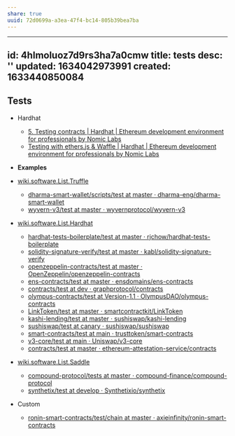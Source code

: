 ```yaml
---
share: true
uuid: 72d0699a-a3ea-47f4-bc14-805b39bea7ba
---
```

---
id: 4hlmoluoz7d9rs3ha7a0cmw
title: tests
desc: ''
updated: 1634042973991
created: 1633440850084
---

## Tests

* Hardhat
  * [5. Testing contracts | Hardhat | Ethereum development environment for professionals by Nomic Labs](https://hardhat.org/tutorial/testing-contracts.html)
  * [Testing with ethers.js & Waffle | Hardhat | Ethereum development environment for professionals by Nomic Labs](https://hardhat.org/guides/waffle-testing.html)

* **Examples**
* [wiki.software.List.Truffle](/undefined)
  * [dharma-smart-wallet/scripts/test at master · dharma-eng/dharma-smart-wallet](https://github.com/dharma-eng/dharma-smart-wallet/tree/master/scripts/test)
  * [wyvern-v3/test at master · wyvernprotocol/wyvern-v3](https://github.com/wyvernprotocol/wyvern-v3/tree/master/test)
* [wiki.software.List.Hardhat](/undefined)
  * [hardhat-tests-boilerplate/test at master · rjchow/hardhat-tests-boilerplate](https://github.com/rjchow/hardhat-tests-boilerplate/tree/master/test)
  * [solidity-signature-verify/test at master · kabl/solidity-signature-verify](https://github.com/kabl/solidity-signature-verify/tree/master/test)
  * [openzeppelin-contracts/test at master · OpenZeppelin/openzeppelin-contracts](https://github.com/OpenZeppelin/openzeppelin-contracts/tree/master/test)
  * [ens-contracts/test at master · ensdomains/ens-contracts](https://github.com/ensdomains/ens-contracts/tree/master/test)
  * [contracts/test at dev · graphprotocol/contracts](https://github.com/graphprotocol/contracts/tree/dev/test)
  * [olympus-contracts/test at Version-1.1 · OlympusDAO/olympus-contracts](https://github.com/OlympusDAO/olympus-contracts/tree/Version-1.1/test)
  * [LinkToken/test at master · smartcontractkit/LinkToken](https://github.com/smartcontractkit/LinkToken/tree/master/test)
  * [kashi-lending/test at master · sushiswap/kashi-lending](https://github.com/sushiswap/kashi-lending/tree/master/test)
  * [sushiswap/test at canary · sushiswap/sushiswap](https://github.com/sushiswap/sushiswap/tree/canary/test)
  * [smart-contracts/test at main · trusttoken/smart-contracts](https://github.com/trusttoken/smart-contracts/tree/main/test)
  * [v3-core/test at main · Uniswap/v3-core](https://github.com/Uniswap/v3-core/tree/main/test)
  * [contracts/test at master · ethereum-attestation-service/contracts](https://github.com/ethereum-attestation-service/contracts/tree/master/test)
* [wiki.software.List.Saddle](/undefined)
  * [compound-protocol/tests at master · compound-finance/compound-protocol](https://github.com/compound-finance/compound-protocol/tree/master/tests)
  * [synthetix/test at develop · Synthetixio/synthetix](https://github.com/Synthetixio/synthetix/tree/develop/test)
* Custom
  * [ronin-smart-contracts/test/chain at master · axieinfinity/ronin-smart-contracts](https://github.com/axieinfinity/ronin-smart-contracts/tree/master/test/chain)
